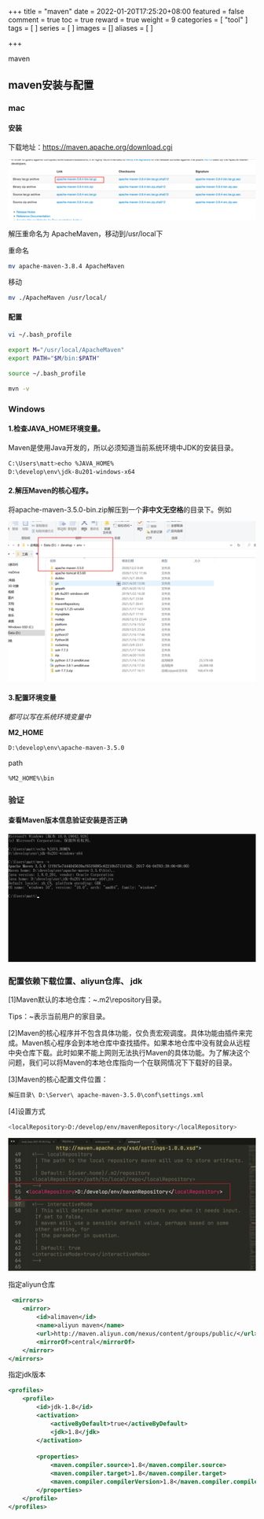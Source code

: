 +++
title = "maven"
date = 2022-01-20T17:25:20+08:00
featured = false
comment = true
toc = true
reward = true
weight = 9
categories = [
  "tool"
]
tags = [
]
series = [
]
images = []
aliases = [
]

+++

maven

<!--more-->



## maven安装与配置





### mac

#### 安装

下载地址：https://maven.apache.org/download.cgi



![](https://raw.githubusercontent.com/imattdu/img/main/img/202202120020582.png)



解压重命名为 ApacheMaven，移动到/usr/local下

重命名

```sh
mv apache-maven-3.8.4 ApacheMaven
```



移动

```sh
mv ./ApacheMaven /usr/local/
```



#### 配置



```sh
vi ~/.bash_profile 

```





```sh
export M="/usr/local/ApacheMaven"
export PATH="$M/bin:$PATH"
```







```sh
source ~/.bash_profile

```





```sh
mvn -v
```



### Windows



#### 1.检查JAVA_HOME环境变量。

Maven是使用Java开发的，所以必须知道当前系统环境中JDK的安装目录。



```bash
C:\Users\matt>echo %JAVA_HOME%
D:\develop\env\jdk-8u201-windows-x64
```



#### 2.解压Maven的核心程序。

将apache-maven-3.5.0-bin.zip解压到一个**非中文无空格**的目录下。例如



![](https://raw.githubusercontent.com/imattdu/img/main/img/20210508000144.png)



#### 3.配置环境变量

*都可以写在系统环境变量中*

**M2_HOME**

```bash
D:\develop\env\apache-maven-3.5.0
```

path

```bash
%M2_HOME%\bin
```



### 验证

#### 查看Maven版本信息验证安装是否正确



![](https://raw.githubusercontent.com/imattdu/img/main/img/20210508000527.png)



### 配置依赖下载位置、aliyun仓库、 jdk



[1]Maven默认的本地仓库：~\.m2\repository目录。

Tips：~表示当前用户的家目录。

[2]Maven的核心程序并不包含具体功能，仅负责宏观调度。具体功能由插件来完成。Maven核心程序会到本地仓库中查找插件。如果本地仓库中没有就会从远程中央仓库下载。此时如果不能上网则无法执行Maven的具体功能。为了解决这个问题，我们可以将Maven的本地仓库指向一个在联网情况下下载好的目录。

[3]Maven的核心配置文件位置：

```bash
解压目录\ D:\Server\ apache-maven-3.5.0\conf\settings.xml
```

[4]设置方式

```bash
<localRepository>D:/develop/env/mavenRepository</localRepository>
```

![](https://raw.githubusercontent.com/imattdu/img/main/img/20210508001031.png)







指定aliyun仓库

```xml
 <mirrors>
	<mirror>  
		<id>alimaven</id>
		<name>aliyun maven</name>
		<url>http://maven.aliyun.com/nexus/content/groups/public/</url>
		<mirrorOf>central</mirrorOf> 
	</mirror>
</mirrors>
```



指定jdk版本

```xml
<profiles>
	<profile>
		<id>jdk-1.8</id>
		<activation>
			<activeByDefault>true</activeByDefault>
			<jdk>1.8</jdk>
		</activation>

		<properties>
			<maven.compiler.source>1.8</maven.compiler.source>
			<maven.compiler.target>1.8</maven.compiler.target>
			<maven.compiler.compilerVersion>1.8</maven.compiler.compilerVersion>
		</properties>
	</profile> 
</profiles>
```


